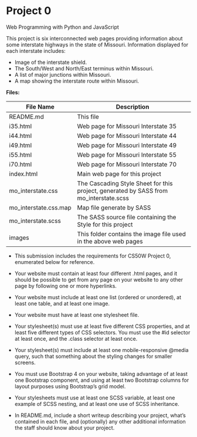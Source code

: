 # Project 0

Web Programming with Python and JavaScript

This project is six interconnected web pages providing information about some interstate highways in the state of Missouri.  Information displayed for each interstate includes:  
* Image of the interstate shield.  
* The South/West and North/East terminus within Missouri.  
* A list of major junctions within Missouri.  
* A map showing the interstate route within Missouri.  

**Files:**  


| File Name  | Description |
| ------------- | ------------- |
| README.md | This file |
| i35.html | Web page for Missouri Interstate 35 |
| i44.html | Web page for Missouri Interstate 44 |
| i49.html | Web page for Missouri Interstate 49 |
| i55.html | Web page for Missouri Interstate 55 |
| i70.html | Web page for Missouri Interstate 70 |
| index.html | Main web page for this project |
| mo_interstate.css | The Cascading Style Sheet for this project, generated by SASS from mo_interstate.scss |
| mo_interstate.css.map | Map file generate by SASS |
| mo_interstate.scss | The SASS source file containing the Style for this project |
| images | This folder contains the image file used in the above web pages | 

* This submission includes the requirements for CS50W Project 0, enumerated below for reference.  

* Your website must contain at least four different .html pages, and it should be possible to get from any page on your website to any other page by following one or more hyperlinks.

* Your website must include at least one list (ordered or unordered), at least one table, and at least one image.

* Your website must have at least one stylesheet file.

* Your stylesheet(s) must use at least five different CSS properties, and at least five different types of CSS selectors. You must use the #id selector at least once, and the .class selector at least once.

* Your stylesheet(s) must include at least one mobile-responsive @media query, such that something about the styling changes for smaller screens.

* You must use Bootstrap 4 on your website, taking advantage of at least one Bootstrap component, and using at least two Bootstrap columns for layout purposes using Bootstrap’s grid model.

* Your stylesheets must use at least one SCSS variable, at least one example of SCSS nesting, and at least one use of SCSS inheritance.

* In README.md, include a short writeup describing your project, what’s contained in each file, and (optionally) any other additional information the staff should know about your project.

